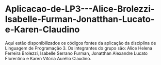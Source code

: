 # Aplicacao-de-LP3---Alice-Brolezzi-Isabelle-Furman-Jonatthan-Lucato-e-Karen-Claudino
Aqui estão disponibilizados os códigos fontes da aplicação da disciplina de Linguagem de Programação 3. 
Os integrantes do grupo são: Alice Helena Ferreira Brolezzi, Isabelle Serrano Furman, Jonatthan Alexandre Lucato Florentino e Karen Vitória Aurélio Claudino.
